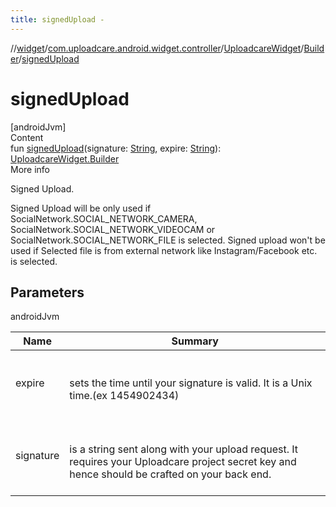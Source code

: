 ```yaml
---
title: signedUpload -
---
```

//[widget](../../../index.md)/[com.uploadcare.android.widget.controller](../../index.md)/[UploadcareWidget](../index.md)/[Builder](index.md)/[signedUpload](signed-upload.md)



# signedUpload  
[androidJvm]  
Content  
fun [signedUpload](signed-upload.md)(signature: [String](https://kotlinlang.org/api/latest/jvm/stdlib/kotlin/-string/index.html), expire: [String](https://kotlinlang.org/api/latest/jvm/stdlib/kotlin/-string/index.html)): [UploadcareWidget.Builder](index.md)  
More info  


Signed Upload.



Signed Upload will be only used if SocialNetwork.SOCIAL_NETWORK_CAMERA, SocialNetwork.SOCIAL_NETWORK_VIDEOCAM or SocialNetwork.SOCIAL_NETWORK_FILE is selected. Signed upload won't be used if Selected file is from external network like Instagram/Facebook etc. is selected.



## Parameters  
  
androidJvm  
  
|  Name|  Summary| 
|---|---|
| <a name="com.uploadcare.android.widget.controller/UploadcareWidget.Builder/signedUpload/#kotlin.String#kotlin.String/PointingToDeclaration/"></a>expire| <a name="com.uploadcare.android.widget.controller/UploadcareWidget.Builder/signedUpload/#kotlin.String#kotlin.String/PointingToDeclaration/"></a><br><br>sets the time until your signature is valid. It is a Unix time.(ex 1454902434)<br><br>
| <a name="com.uploadcare.android.widget.controller/UploadcareWidget.Builder/signedUpload/#kotlin.String#kotlin.String/PointingToDeclaration/"></a>signature| <a name="com.uploadcare.android.widget.controller/UploadcareWidget.Builder/signedUpload/#kotlin.String#kotlin.String/PointingToDeclaration/"></a><br><br>is a string sent along with your upload request. It requires your Uploadcare project secret key and hence should be crafted on your back end.<br><br>
  
  



